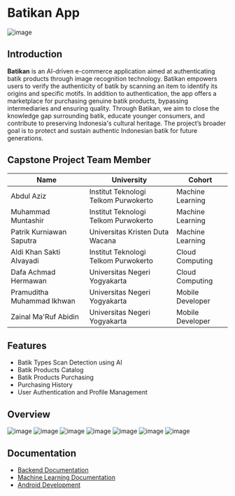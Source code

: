 # Batikan App

![image](https://github.com/user-attachments/assets/83d9763b-1954-4e4b-bb24-b7cd7a834e61)

## Introduction
  
**Batikan** is an AI-driven e-commerce application aimed at authenticating batik products through image recognition technology. Batikan empowers users to verify the authenticity of batik by scanning an item to identify its origins and specific motifs. In addition to authentication, the app offers a marketplace for purchasing genuine batik products, bypassing intermediaries and ensuring quality. Through Batikan, we aim to close the knowledge gap surrounding batik, educate younger consumers, and contribute to preserving Indonesia's cultural heritage. The project’s broader goal is to protect and sustain authentic Indonesian batik for future generations.

## Capstone Project Team Member

| Name | University | Cohort |
| --- | --- | --- |
| Abdul Aziz  | Institut Teknologi Telkom Purwokerto | Machine Learning |
| Muhammad Muntashir	   | Institut Teknologi Telkom Purwokerto | Machine Learning |
| Patrik Kurniawan Saputra  | Universitas Kristen Duta Wacana | Machine Learning |
| Aldi Khan Sakti Alvayadi  | Institut Teknologi Telkom Purwokerto | Cloud Computing |
| Dafa Achmad Hermawan  | Universitas Negeri Yogyakarta | Cloud Computing |
| Pramuditha Muhammad Ikhwan  | Universitas Negeri Yogyakarta | Mobile Developer |
| Zainal Ma'Ruf Abidin  | Universitas Negeri Yogyakarta | Mobile Developer |

## Features
- Batik Types Scan Detection using AI
- Batik Products Catalog
- Batik Products Purchasing
- Purchasing History
- User Authentication and Profile Management

## Overview
![image](https://github.com/user-attachments/assets/8d0ae96e-151f-471e-bf73-adafa3e808d0)
![image](https://github.com/user-attachments/assets/d27a7be7-b594-44cc-8901-6d61318634cc)
![image](https://github.com/user-attachments/assets/18f029b4-6ac2-483a-bc87-86537d7253ab)
![image](https://github.com/user-attachments/assets/1f2b59ea-18e1-492b-b9f1-0156bfd74f47)
![image](https://github.com/user-attachments/assets/485263cc-d643-450b-b7ab-ce77a075d34b)
![image](https://github.com/user-attachments/assets/f98d9a50-9392-41d0-a124-ae9dd94a9cff)
![image](https://github.com/user-attachments/assets/ac0de38e-2c22-4e20-a95d-717a3348d169)


## Documentation
- [Backend Documentation](https://github.com/Batikan-App/batikan-backend-svc/blob/main/README.md)
- [Machine Learning Documentation](https://github.com/Batikan-App/batikan-ml/blob/main/README.md)
- [Android Development](https://github.com/Batikan-App/batikan-android-dev)
